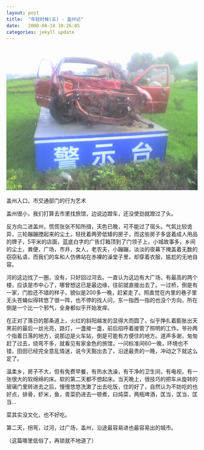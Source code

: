 ```yaml
---
layout: post
title:  "年轻时候(五) - 盖州记"
date:   2008-08-18 10:26:05
categories: jekyll update
---
```


![盖州入口](/files/2008/08/18/gaizhou.jpg)
<figcaption>盖州入口，市交通部门的行为艺术</figcaption>

盖州很小，我们打算去市里找旅馆，边说边蹬车，还没使劲就蹬过了头。

反方向二进盖州，慌慌张张不知所措，天色已晚，可不能过了宿头。气氛比较诡异，三轮蹦蹦搅起来的尘土，轻抚着两旁低矮的房子，而这些房子多竖着成人用品的牌子，5平米的店面，蓝底白字的广告灯箱顶到了门领子上，小城故事多，乡间的尘土，粪便，广场，市井，女人，老农夫，小蹦蹦，淡淡的夜幕下掩盖着无数的窃窃私语，而我们的车和人仿佛站在赤裸的澡堂子里，却穿着衣服，尴尬的无地自容。

河的这边找了一圈，没有，只好回过河去。一直认为这边有大广场，有最高的两个楼，应该是市中心了，哪曾想这已是最边缘，往前就直接出去了。一过桥，倒是有一家，门脸还不错的样子，貌似是200多一晚，赶紧走了。照直觉在内里的巷子里无头苍蝇似得转悠了很一阵，也不停的找人问，东一指西一指的也没个方向，所在倒是一个比一个邪气，全身都似乎开始发痒。

在正对了落日的那条道上，火红的斜阳越发的显得大而圆了，似乎挣扎着膨胀出天黑前的最后一丝光亮，路灯，一盏接一盏，前后招呼着接管了照明的工作。爷孙两个指着日落的地方，说那边是火车站，倒是可能有方便住的地方。道声多谢，匆匆赶了过去，绕弯不多，就看见有家金色的旅馆，一问标准间60一晚，环境也不错，田田已经完全意乱情迷，说今天豁出去了，沿途最贵的一晚，冲动之下就这么定了。

温柔乡，房子不大，但有免费早餐，有热水洗澡，有干净的卫生间，有电视，有一张很大的软绵绵的床。软的第二天都不想起床。当天晚上，很技巧的把车从旋转的玻璃门里转进去之后，慢慢悠悠洗漱了出去吃饭，住的好了，自然认为不妨吃的也好点，排骨，虾米，鱼，青菜扔进去一顿煮，曰炖菜，两瓶啤酒，匡当，匡当，匡当...

菜其实没文化，也不好吃。

第二天，拐弯，过河，过广场，盖州，沿途最容易进也最容易出的城市。

（这篇哪里低俗了，再锁就不地道了）

